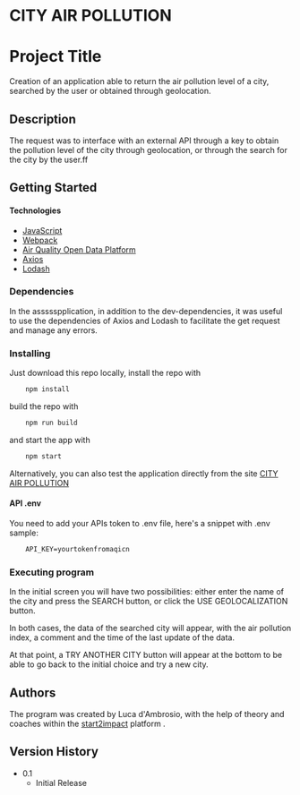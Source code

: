 # CITY AIR POLLUTION

# Project Title

Creation of an application able to return the air pollution level of a city, searched by the user or obtained through geolocation.

## Description


The request was to interface with an external API through a key to obtain the pollution level of the city through geolocation, or through the search for the city by the user.ff

## Getting Started 

#### Technologies

- [JavaScript](https://javascript.info)
- [Webpack](https://webpack.js.org)
- [Air Quality Open Data Platform](https://aqicn.org/data-platform/token/#/)
- [Axios](https://www.npmjs.com/package/axios)
- [Lodash](https://lodash.com/)

### Dependencies

In the assssspplication, in addition to the dev-dependencies, it was useful to use the dependencies of Axios and Lodash to facilitate the get request and manage any errors.

### Installing

Just download this repo locally, install the repo with

```javascript
	npm install
```

build the repo with

```javascript
	npm run build
```

and start the app with

```javascript
	npm start
```

Alternatively, you can also test the application directly from the site [CITY AIR POLLUTION](https://city-air-pollution.netlify.app/)

#### API .env

You need to add your APIs token to .env file, here's a snippet with .env sample:

```html
    API_KEY=yourtokenfromaqicn
```

### Executing program

In the initial screen you will have two possibilities: either enter the name of the city and press the SEARCH button, or click the USE GEOLOCALIZATION button.

In both cases, the data of the searched city will appear, with the air pollution index, a comment and the time of the last update of the data.

At that point, a TRY ANOTHER CITY button will appear at the bottom to be able to go back to the initial choice and try a new city.

## Authors

The program was created by Luca d'Ambrosio, with the help of theory and coaches within the [start2impact](https://talent.start2impact.it/home/student_index) platform .

## Version History

* 0.1
    * Initial Release

